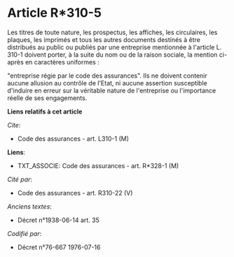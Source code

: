 # Article R*310-5

Les titres de toute nature, les prospectus, les affiches, les circulaires, les plaques, les imprimés et tous les autres
documents destinés à être distribués au public ou publiés par une entreprise mentionnée à l'article L. 310-1 doivent porter,
à la suite du nom ou de la raison sociale, la mention ci-après en caractères uniformes :

"entreprise régie par le code des assurances". Ils ne doivent contenir aucune allusion au contrôle de l'Etat, ni aucune
assertion susceptible d'induire en erreur sur la véritable nature de l'entreprise ou l'importance réelle de ses engagements.

**Liens relatifs à cet article**

_Cite_:

  - Code des assurances - art. L310-1 (M)

**Liens**:

  - TXT_ASSOCIE: Code des assurances - art. R*328-1 (M)

_Cité par_:

  - Code des assurances - art. R310-22 (V)

_Anciens textes_:

  - Décret n°1938-06-14 art. 35

_Codifié par_:

  - Décret n°76-667 1976-07-16
